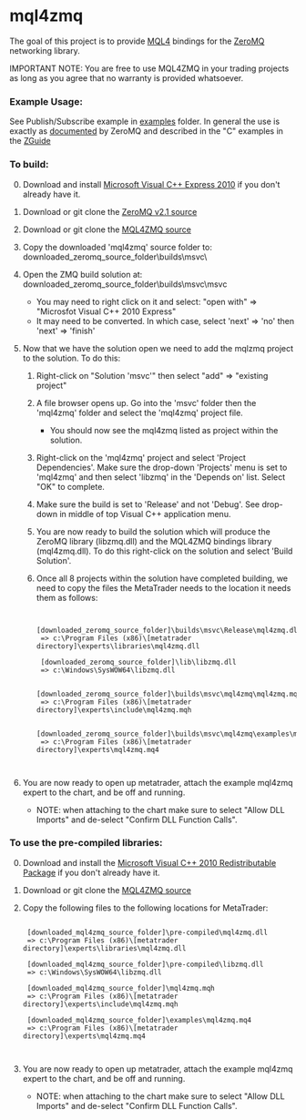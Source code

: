 # mql4zmq

The goal of this project is to provide [MQL4](http://docs.mql4.com/ "MQL4 documentation homepage.") bindings for the [ZeroMQ](http://zeromq.org/ "ZeroMQ homepage.") networking library. 

IMPORTANT NOTE: You are free to use MQL4ZMQ in your trading projects as long as you agree that no warranty is provided whatsoever.

### Example Usage:

See Publish/Subscribe example in [examples](https://github.com/AustenConrad/mql4zmq/tree/master/examples "MQL4ZMQ Examples folder at Master.") folder. In general the use is exactly as [documented](http://api.zeromq.org/2-1:_start "ZeroMQ API Documentation.") by ZeroMQ and described in the "C" examples in the [ZGuide](http://zguide.zeromq.org/page:all "ZeroMQ ZGuide.")

### To build:

0. Download and install [Microsoft Visual C++ Express 2010](http://go.microsoft.com/?linkid=9709949 "Microsoft's Visual C++ 2010 Express Download Link.") if you don't already have it. 

1. Download or git clone the [ZeroMQ v2.1 source](https://github.com/zeromq/zeromq2-1/ "ZeroMQ v2.1 github.")

2. Download or git clone the [MQL4ZMQ source](https://github.com/AustenConrad/mql4zmq/ "mql4zmq github.")

3. Copy the downloaded 'mql4zmq' source folder to: downloaded_zeromq_source_folder\builds\msvc\

4. Open the ZMQ build solution at: downloaded_zeromq_source_folder\builds\msvc\msvc
    * You may need to right click on it and select: "open with" => "Microsfot Visual C++ 2010 Express"
    * It may need to be converted. In which case, select 'next' => 'no' then 'next' => 'finish'

5. Now that we have the solution open we need to add the mqlzmq project to the solution. To do this:
    1. Right-click on "Solution 'msvc'" then select "add" => "existing project"
    2. A file browser opens up. Go into the 'msvc' folder then the 'mql4zmq' folder and select the 'mql4zmq' project file.
        - You should now see the mql4zmq listed as project within the solution.
    3. Right-click on the 'mql4zmq' project and select 'Project Dependencies'. Make sure the drop-down 'Projects' menu is set to 'mql4zmq' and then select 'libzmq' in the 'Depends on' list. Select "OK" to complete.
    4. Make sure the build is set to 'Release' and not 'Debug'. See drop-down in middle of top Visual C++ application menu. 
    5. You are now ready to build the solution which will produce the ZeroMQ library (libzmq.dll) and the MQL4ZMQ bindings library (mql4zmq.dll). To do this right-click on the solution and select 'Build Solution'.
    6. Once all 8 projects within the solution have completed building, we need to copy the files the MetaTrader needs to the location it needs them as follows:

		<pre><code>
		[downloaded_zeromq_source_folder]\builds\msvc\Release\mql4zmq.dll
		=> c:\Program Files (x86)\[metatrader directory]\experts\libraries\mql4zmq.dll
	
		[downloaded_zeromq_source_folder]\lib\libzmq.dll
		=> c:\Windows\SysWOW64\libzmq.dll
	
		[downloaded_zeromq_source_folder]\builds\msvc\mql4zmq\mql4zmq.mqh 
		=> c:\Program Files (x86)\[metatrader directory]\experts\include\mql4zmq.mqh	
	
		[downloaded_zeromq_source_folder]\builds\msvc\mql4zmq\examples\mql4zmq.mq4 
		=> c:\Program Files (x86)\[metatrader directory]\experts\mql4zmq.mq4

		</code></pre>

6. You are now ready to open up metatrader, attach the example mql4zmq expert to the chart, and be off and running.
    * NOTE: when attaching to the chart make sure to select "Allow DLL Imports" and de-select "Confirm DLL Function Calls".


### To use the pre-compiled libraries:

0. Download and install the [Microsoft Visual C++ 2010 Redistributable Package](http://www.microsoft.com/download/en/details.aspx?id=5555 "Microsoft Visual C++ 2010 Redistributable Package Download.") if you don't already have it.

1. Download or git clone the [MQL4ZMQ source](https://github.com/AustenConrad/mql4zmq/ "mql4zmq github.")

2. Copy the following files to the following locations for MetaTrader:

	<pre><code>
	[downloaded_mql4zmq_source_folder]\pre-compiled\mql4zmq.dll 
	=> c:\Program Files (x86)\[metatrader directory]\experts\libraries\mql4zmq.dll

	[downloaded_mql4zmq_source_folder]\pre-compiled\libzmq.dll 
	=> c:\Windows\SysWOW64\libzmq.dll

	[downloaded_mql4zmq_source_folder]\mql4zmq.mqh 
	=> c:\Program Files (x86)\[metatrader directory]\experts\include\mql4zmq.mqh

	[downloaded_mql4zmq_source_folder]\examples\mql4zmq.mq4 
	=> c:\Program Files (x86)\[metatrader directory]\experts\mql4zmq.mq4

	</code></pre>

3. You are now ready to open up metatrader, attach the example mql4zmq expert to the chart, and be off and running.
    * NOTE: when attaching to the chart make sure to select "Allow DLL Imports" and de-select "Confirm DLL Function Calls".
